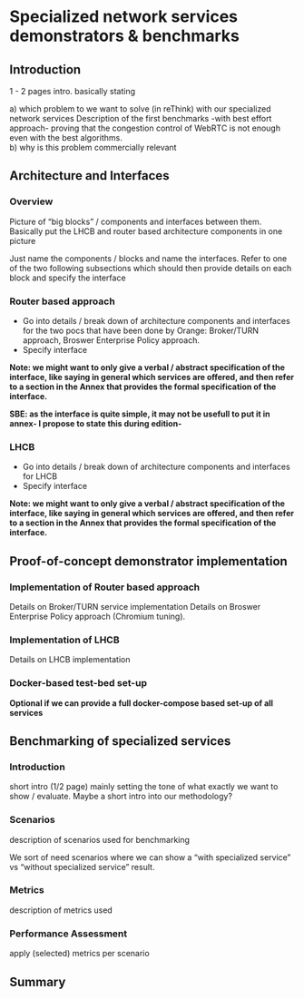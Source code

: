 
# Specialized network services demonstrators & benchmarks 

## Introduction

1 - 2 pages intro.  basically stating 

a) which problem to we want to solve (in reThink) with our specialized network services
Description of the first benchmarks -with best effort approach- proving that the congestion control of WebRTC is not enough even with the best algorithms.  
b) why is this problem commercially relevant

## Architecture and Interfaces

### Overview

Picture of “big blocks” / components and interfaces between them.  Basically put the LHCB and router based architecture components in one picture

Just name the components / blocks and name the interfaces.  Refer to one of the two following subsections which should then provide details on each block and specify the interface

### Router based approach

  * Go into details / break down of architecture components and interfaces for the two pocs that have been done by Orange: Broker/TURN approach, Broswer Enterprise Policy approach.
  * Specify interface

**Note: we might want to only give a verbal / abstract specification of the interface, like saying in general which services are offered, and then refer to a section in the Annex that provides the formal specification of the interface.**  

**SBE: as the interface is quite simple, it may not be usefull to put it in annex- I propose to state this during edition-**

### LHCB

  * Go into details / break down of architecture components and interfaces for LHCB
  * Specify interface

**Note: we might want to only give a verbal / abstract specification of the interface, like saying in general which services are offered, and then refer to a section in the Annex that provides the formal specification of the interface.**

## Proof-of-concept demonstrator implementation

### Implementation of Router based approach

Details on Broker/TURN service implementation
Details on Broswer Enterprise Policy approach (Chromium tuning).

### Implementation of LHCB

Details on LHCB implementation

### Docker-based test-bed set-up

**Optional if we can provide a full docker-compose based set-up of all services**

## Benchmarking of specialized services

### Introduction

short intro (1/2  page) mainly setting the tone of what exactly we want to show / evaluate.  Maybe a short intro into our methodology?

### Scenarios

description of scenarios used for benchmarking

We sort of need scenarios where we can show a “with specialized service” vs “without specialized service” result.

### Metrics

description of metrics used

### Performance Assessment

apply (selected) metrics per scenario

## Summary
